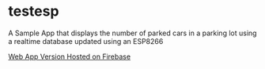 # testesp

A Sample App that displays the number of parked cars in a parking lot using a realtime database updated using an ESP8266

[Web App Version Hosted on Firebase](https://espproject-a9f95.web.app/#/)
